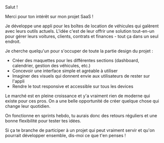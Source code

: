 Salut !

Merci pour ton intérêt sur mon projet SaaS !

Je développe une appli pour les boîtes de location de véhicules qui galèrent avec leurs outils actuels. L'idée c'est de leur offrir une solution tout-en-un pour gérer leurs voitures, clients, contrats et finances - tout ça dans un seul endroit.

Je cherche quelqu'un pour s'occuper de toute la partie design du projet :
- Créer des maquettes pour les différentes sections (dashboard, calendrier, gestion des véhicules, etc.)
- Concevoir une interface simple et agréable à utiliser
- Imaginer des visuels qui donnent envie aux utilisateurs de rester sur l'appli
- Rendre le tout responsive et accessible sur tous les devices

Le marché est en pleine croissance et y'a vraiment rien de moderne qui existe pour ces pros. On a une belle opportunité de créer quelque chose qui change leur quotidien.

On fonctionne en sprints hebdo, tu aurais donc des retours réguliers et une bonne flexibilité pour tester tes idées.

Si ça te branche de participer à un projet qui peut vraiment servir et qu'on pourrait développer ensemble, dis-moi ce que t'en penses !
